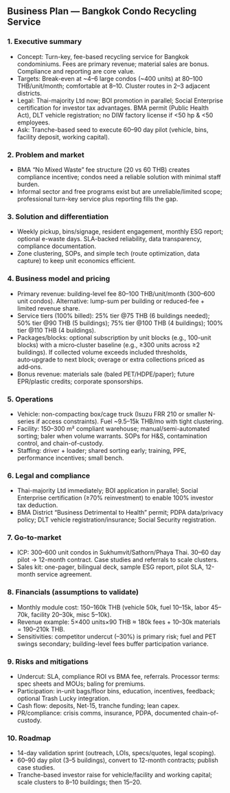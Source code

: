 ## Business Plan — Bangkok Condo Recycling Service

### 1. Executive summary
- Concept: Turn-key, fee-based recycling service for Bangkok condominiums. Fees are primary revenue; material sales are bonus. Compliance and reporting are core value.
- Targets: Break-even at ~4–6 large condos (~400 units) at 80–100 THB/unit/month; comfortable at 8–10. Cluster routes in 2–3 adjacent districts.
- Legal: Thai-majority Ltd now; BOI promotion in parallel; Social Enterprise certification for investor tax advantages. BMA permit (Public Health Act), DLT vehicle registration; no DIW factory license if <50 hp & <50 employees.
- Ask: Tranche-based seed to execute 60–90 day pilot (vehicle, bins, facility deposit, working capital).

### 2. Problem and market
- BMA “No Mixed Waste” fee structure (20 vs 60 THB) creates compliance incentive; condos need a reliable solution with minimal staff burden.
- Informal sector and free programs exist but are unreliable/limited scope; professional turn-key service plus reporting fills the gap.

### 3. Solution and differentiation
- Weekly pickup, bins/signage, resident engagement, monthly ESG report; optional e-waste days. SLA-backed reliability, data transparency, compliance documentation.
- Zone clustering, SOPs, and simple tech (route optimization, data capture) to keep unit economics efficient.

### 4. Business model and pricing
- Primary revenue: building-level fee 80–100 THB/unit/month (300–600 unit condos). Alternative: lump-sum per building or reduced-fee + limited revenue share.
- Service tiers (100% billed): 25% tier @75 THB (6 buildings needed); 50% tier @90 THB (5 buildings); 75% tier @100 THB (4 buildings); 100% tier @110 THB (4 buildings).
- Packages/blocks: optional subscription by unit blocks (e.g., 100-unit blocks) with a micro‑cluster baseline (e.g., ≥300 units across ≥2 buildings). If collected volume exceeds included thresholds, auto‑upgrade to next block; overage or extra collections priced as add‑ons.
- Bonus revenue: materials sale (baled PET/HDPE/paper); future EPR/plastic credits; corporate sponsorships.

### 5. Operations
- Vehicle: non-compacting box/cage truck (Isuzu FRR 210 or smaller N-series if access constraints). Fuel ~9.5–15k THB/mo with tight clustering.
- Facility: 150–300 m² compliant warehouse; manual/semi-automated sorting; baler when volume warrants. SOPs for H&S, contamination control, and chain-of-custody.
- Staffing: driver + loader; shared sorting early; training, PPE, performance incentives; small bench.

### 6. Legal and compliance
- Thai-majority Ltd immediately; BOI application in parallel; Social Enterprise certification (≥70% reinvestment) to enable 100% investor tax deduction.
- BMA District “Business Detrimental to Health” permit; PDPA data/privacy policy; DLT vehicle registration/insurance; Social Security registration.

### 7. Go-to-market
- ICP: 300–600 unit condos in Sukhumvit/Sathorn/Phaya Thai. 30–60 day pilot → 12-month contract. Case studies and referrals to scale clusters.
- Sales kit: one-pager, bilingual deck, sample ESG report, pilot SLA, 12-month service agreement.

### 8. Financials (assumptions to validate)
- Monthly module cost: 150–160k THB (vehicle 50k, fuel 10–15k, labor 45–70k, facility 20–30k, misc 5–10k).
- Revenue example: 5×400 units×90 THB ≈ 180k fees + 10–30k materials = 190–210k THB.
- Sensitivities: competitor undercut (–30%) is primary risk; fuel and PET swings secondary; building-level fees buffer participation variance.

### 9. Risks and mitigations
- Undercut: SLA, compliance ROI vs BMA fee, referrals. Processor terms: spec sheets and MOUs; baling for premiums.
- Participation: in-unit bags/floor bins, education, incentives, feedback; optional Trash Lucky integration.
- Cash flow: deposits, Net-15, tranche funding; lean capex.
- PR/compliance: crisis comms, insurance, PDPA, documented chain-of-custody.

### 10. Roadmap
- 14-day validation sprint (outreach, LOIs, specs/quotes, legal scoping).
- 60–90 day pilot (3–5 buildings), convert to 12-month contracts; publish case studies.
- Tranche-based investor raise for vehicle/facility and working capital; scale clusters to 8–10 buildings; then 15–20.



